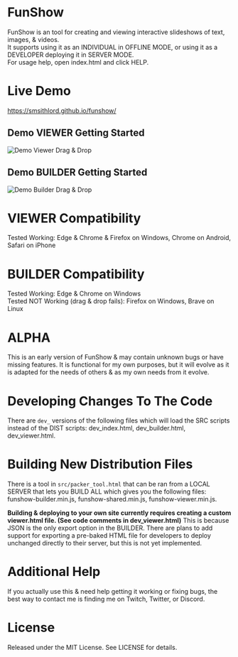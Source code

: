 # FunShow
FunShow is an tool for creating and viewing interactive slideshows of text, images, & videos.  
It supports using it as an INDIVIDUAL in OFFLINE MODE, or using it as a DEVELOPER deploying it in SERVER MODE.  
For usage help, open index.html and click HELP.  

# Live Demo
https://smsithlord.github.io/funshow/

## Demo VIEWER Getting Started
![Demo Viewer Drag & Drop](https://i.gyazo.com/6c67c34650b7e117cfe52ac843355fff.gif)

## Demo BUILDER Getting Started
![Demo Builder Drag & Drop](https://i.gyazo.com/a120b63649714f034f681276a47e38da.gif)

# VIEWER Compatibility
Tested Working: Edge & Chrome & Firefox on Windows, Chrome on Android, Safari on iPhone

# BUILDER Compatibility
Tested Working: Edge & Chrome on Windows  
Tested NOT Working (drag & drop fails): Firefox on Windows, Brave on Linux

# ALPHA
This is an early version of FunShow & may contain unknown bugs or have missing features. It is functional for my own purposes, but it will evolve as it is adapted for the needs of others & as my own needs from it evolve.

# Developing Changes To The Code
There are `dev_` versions of the following files which will load the SRC scripts instead of the DIST scripts: dev_index.html, dev_builder.html, dev_viewer.html.

# Building New Distribution Files
There is a tool in `src/packer_tool.html` that can be ran from a LOCAL SERVER that lets you BUILD ALL which gives you the following files: funshow-builder.min.js, funshow-shared.min.js, funshow-viewer.min.js.  

**Building & deploying to your own site currently requires creating a custom viewer.html file. (See code comments in dev_viewer.html)** This is because JSON is the only export option in the BUILDER. There are plans to add support for exporting a pre-baked HTML file for developers to deploy unchanged directly to their server, but this is not yet implemented.

# Additional Help
If you actually use this & need help getting it working or fixing bugs, the best way to contact me is finding me on Twitch, Twitter, or Discord.

# License
Released under the MIT License. See LICENSE for details.